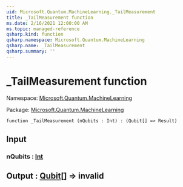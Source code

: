 ```yaml
---
uid: Microsoft.Quantum.MachineLearning._TailMeasurement
title: _TailMeasurement function
ms.date: 2/16/2021 12:00:00 AM
ms.topic: managed-reference
qsharp.kind: function
qsharp.namespace: Microsoft.Quantum.MachineLearning
qsharp.name: _TailMeasurement
qsharp.summary: ''
---
```


# _TailMeasurement function

Namespace: [Microsoft.Quantum.MachineLearning](xref:Microsoft.Quantum.MachineLearning)

Package: [Microsoft.Quantum.MachineLearning](https://nuget.org/packages/Microsoft.Quantum.MachineLearning)




```qsharp
function _TailMeasurement (nQubits : Int) : (Qubit[] => Result)
```


## Input

### nQubits : [Int](xref:microsoft.quantum.lang-ref.int)





## Output : [Qubit](xref:microsoft.quantum.lang-ref.qubit)[] => __invalid<Result>__ 

